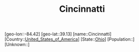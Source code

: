 ﻿---
title: "Cincinnatti"
location: [39.13,-84.42]
type: City
tags:
- geo/City


SpocWebEntityId: 29611
isDeleted: false
confidential: public

---
[geo-lon::-84.42]
[geo-lat::39.13]
[name::Cincinnatti]
[Country::[United_States_of_America](North-America/United_States_of_America.md)]
[State::[Ohio](North-America/United_States_of_America/Ohio.md)]
[Population::]
[Unknown::]

